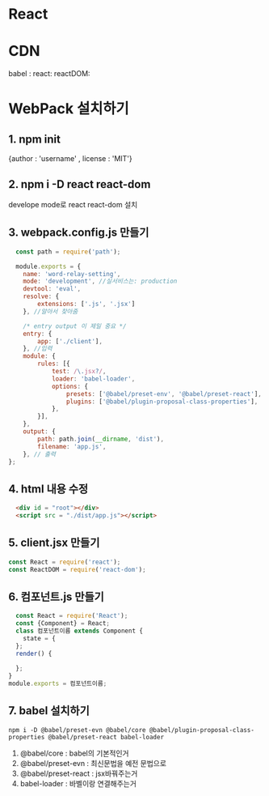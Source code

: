 
# React

# CDN
babel : <script src="https://unpkg.com/babel-standalone@6/babel.min.js"></script>
react: <script crossorigin src="https://unpkg.com/react@16/umd/react.development.js"></script>
reactDOM: <script crossorigin src="https://unpkg.com/react-dom@16/umd/react-dom.development.js"></script>

# WebPack 설치하기
## 1. npm init
{author : 'username' , license : 'MIT'}
## 2. npm i -D react react-dom 
develope mode로 react react-dom 설치
## 3. webpack.config.js 만들기
```js
  const path = require('path');

  module.exports = {
    name: 'word-relay-setting',
    mode: 'development', //실서비스는: production
    devtool: 'eval',
    resolve: {
        extensions: ['.js', '.jsx']
    }, //알아서 찾아줌

    /* entry output 이 제일 중요 */
    entry: {
        app: ['./client'],
    }, //입력
    module: {
        rules: [{
            test: /\.jsx?/,
            loader: 'babel-loader',
            options: {
                presets: ['@babel/preset-env', '@babel/preset-react'],
                plugins: ['@babel/plugin-proposal-class-properties'],
            },
        }],
    },
    output: {
        path: path.join(__dirname, 'dist'),
        filename: 'app.js',
    }, // 출력
};
```
## 4. html 내용 수정
```html
  <div id = "root"></div>
  <script src = "./dist/app.js"></script>
```
## 5. client.jsx 만들기
``` jsx
const React = require('react');
const ReactDOM = require('react-dom');
```
## 6. 컴포넌트.js 만들기
```js
  const React = require('React');
  const {Component} = React;
  class 컴포넌트이름 extends Component {
    state = {
  };
  render() {
  
  };
}
module.exports = 컴포넌트이름;
```
## 7. babel 설치하기
```npm
npm i -D @babel/preset-evn @babel/core @babel/plugin-proposal-class-properties @babel/preset-react babel-loader
```
  1. @babel/core : babel의 기본적인거
  2. @babel/preset-evn : 최신문법을 예전 문법으로
  4. @babel/preset-react : jsx바꿔주는거
  3. babel-loader : 바벨이랑 연결해주는거


